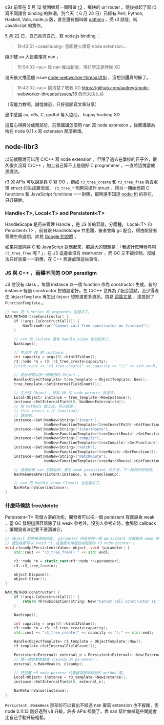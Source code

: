 c9s 前輩在 5 月 12 號開始寫一個叫做 [r3][0] ，飛快的 url router 。隨後掀起了幫 r3 寫不同語言 binding 的熱潮。到今天（ 6 月 23 日）已經有 Perl, Python, Haskell, Vala, node.js 版，甚至還有個叫做 [pathing][1] ，受 r3 啟發，純 JavaScript 的實作。

5 月 22 日，自己推坑自己，寫 node.js binding ：

> 19:43:51 \<caasihuang> 意圖使人學寫 node extension...

隨即被 au 大長輩推坑 nan ，

> 19:54:33 \<au> 趁 nan 推出新版，現在學正是時候 XD

幾天後又推這個 issue [node-webworker-threads#16][2] ，沒想到還真的解了。

> 18:42:02 \<au> 搞清楚了教我 XD https://github.com/audreyt/node-webworker-threads/issues/16 懸而未決久矣

（沒能力教啊，誠惶誠恐，只好發願寫文章分享）

途中感謝 au, c9s, C, godfat 等人協助， happy hacking XD

這篇心得將分成兩部份，前面講講怎麼用 nan 寫 node extension ，後面講講為啥在 node 0.11.x 寫 extension 那麼麻煩。

[0]: https://github.com/c9s/r3 "libr3 is a high-performance URL router library."
[1]: https://github.com/fundon/pathing "A fast path lexer"
[2]: https://github.com/audreyt/node-webworker-threads/issues/16 "Support for Node 0.11.x"

## node-libr3

以前就聽說可以用 C/C++ 寫 node extension ，但除了過去在學校的日子外，很久很久沒寫 C/C++ ，加上自己算不上是個好 C programmer ，一直將這塊當成黑魔法。

r3 的 APIs 可以說是靠 C 寫 OO ，例如 `r3_tree_create` 和 `r3_tree_free` 負責處理 struct 的生成跟消滅， `r3_tree_*` 則用來操作 struct 。所以一開始想把 C functions 和 JavaScript functions 一一對應，那時還不知道 [node-ffi][3] 的存在，只好硬幹。

[3]: https://github.com/rbranson/node-ffi "Node.js Foreign Function Interface"

### Handle\<T>, Local\<T> and Persistent\<T>

HandleScope 是用來管理 Handle ，是 JS 值的容器，分兩種， Local\<T> 和 Persistent\<T> ，前者跟 HandleScope 共患難，後者會跟 gc 配合，得由開發者管理生命週期，詳見 [Google 的說明][4] 。

如果只單純將 C 和 JavaScript 對應起來，那最大的問題是：「我該什麼時候呼叫 `r3_tree_free` 呢？」，在 JS 這邊並沒有 destructor ，而 GC 又不被控制。沒辦法只好放棄一一對應，在 C++ 那邊處理這些事情。

[4]: https://developers.google.com/v8/embed "Embedder's Guide"

### JS 與 C++ ，兩種不同的 OOP paradigm

JS 並沒有 class ，每個 instance 以一個 function 作為 constructor 生成，新的 instance 經過 constructor 把值設定好。在 C/C++ 世界為了配合這點，至少得產生 `ObjectTemplate` 再生出 `Object` 想知道更多資訊，請見 [這篇文章][5] ，還提到了 `FunctionTemplate` 。

```C++
// nan 把 function 的 arguments 包起來了。
NAN_METHOD(treeConstructor) {
    if (!args.IsConstructCall()) {
        NanThrowError("Cannot call Tree constructor as function");
    }

    // nan 把 isolate 還有 handle_scope 也包起來了。
    NanScope();

    // 生出非 V8 的 instance 。
    int capacity = args[0]->Uint32Value();
    r3::node *n = r3::r3_tree_create(capacity);
    //std::cout << "r3_tree_create(" << capacity << ");" << std::endl;

    // 設計好可以放一個東西的 Object 。
    Handle<ObjectTemplate> tree_template = ObjectTemplate::New();
    tree_template->SetInternalFieldCount(1);

    // 生出該 Object ，把非 V8 的 node pointer 放進去。
    Local<Object> instance = tree_template->NewInstance();
    instance->SetInternalField(0, NanNew<External>(n));
    // 把 methods 接上去，可以說是：
    // this.insert = [C function];
    // 這樣吧。
    instance->Set(NanNew<String>("insert"),
                  NanNew<FunctionTemplate>(treeInsertPath)->GetFunction());
    instance->Set(NanNew<String>("insertRoute"),
                  NanNew<FunctionTemplate>(treeInsertRoute)->GetFunction());
    instance->Set(NanNew<String>("compile"),
                  NanNew<FunctionTemplate>(treeCompile)->GetFunction());
    instance->Set(NanNew<String>("match"),
                  NanNew<FunctionTemplate>(treeMatch)->GetFunction());
    instance->Set(NanNew<String>("matchRoute"),
                  NanNew<FunctionTemplate>(treeMatchRoute)->GetFunction());

    // 這個是被 nan 包裝起來，產生 weak persistent 的方法，下一段再好好說明。
    NanMakeWeakPersistent(instance, n, &treeCleanUp);

    // nan 把 handle_scope.Close() 也包起來了。
    NanReturnValue(instance);
}
```

[5]: http://create.tpsitulsa.com/blog/2009/01/29/v8-objects/ "V8 Objects"

### 什麼時候該 free/delete

Persistent\<T> 有個方便的功能，開發者可以把一個 persistent 容器設為 weak ，當 GC 發現這個容器除了該 weak 參考外，沒別人參考它時，會觸發 callback ，讓開發者決定要不要消滅它。

```C++
// object 是將被清掉的值， parameter 則是在將一個 persistent 容器設為 weak 時提供的值，
// 要放啥都可以（void *），這邊用來傳遞該被刪除的 r3 node pointer 。
void cleanUp(Persistent<Value> object, void *parameter) {
    std::cout << "r3_tree_free() " << std::endl;

    r3::node *n = static_cast<r3::node *>(parameter);
    r3::r3_tree_free(n);

    object.Dispose();
    object.Clear();
}

NAN_METHOD(constructor) {
    if (!args.IsConstructCall()) {
        return ThrowException(String::New("Cannot call constructor as function"));
    }

    NanScope();

    int capacity = args[0]->Uint32Value();
    r3::node *n = r3::r3_tree_create(capacity);
    std::cout << "r3_tree_create(" << capacity << ");" << std::endl;

    Handle<ObjectTemplate> r3_template = ObjectTemplate::New();
    r3_template->SetInternalFieldCount(1);

    Persistent<External> external_n = Persistent<External>::New(External::New(n));
    // 第一個參數會變成 cleanUp 的 parameter 。
    external_n.MakeWeak(n, cleanUp);

    // 把包著 r3 node pointer 的容器存起來給別的 method 用。
    Local<Object> instance = r3_template->NewInstance();
    instance->SetInternalField(0, external_n);

    NanReturnValue(instance);
}
```

`Persistent::MakeWeak` 那部份可以看出不經過 nan 要寫 extension 也不複雜，但 node 0.11.13 剛好遇到 v8 升級，許多 APIs 都變了，靠 nan 幫忙做掉這些問題會比自己手動升級輕鬆。
